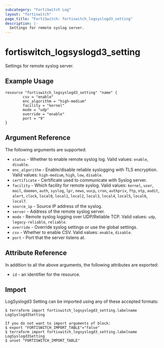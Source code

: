 ```yaml
---
subcategory: "FortiSwitch Log"
layout: "fortiswitch"
page_title: "FortiSwitch: fortiswitch_logsyslogd3_setting"
description: |-
  Settings for remote syslog server.
---
```


# fortiswitch_logsyslogd3_setting
Settings for remote syslog server.

## Example Usage

```hcl
resource "fortiswitch_logsyslogd3_setting" "name" {
        csv = "enable"
        enc_algorithm = "high-medium"
        facility = "kernel"
        mode = "udp"
        override = "enable"
        port = "9"
}
```

## Argument Reference

The following arguments are supported:

* `status` - Whether to enable remote syslog log. Valid values: `enable`, `disable`.
* `enc_algorithm` - Enable/disable reliable syslogging with TLS encryption. Valid values: `high-medium`, `high`, `low`, `disable`.
* `certificate` - Certificate used to communicate with Syslog server.
* `facility` - Which facility for remote syslog. Valid values: `kernel`, `user`, `mail`, `daemon`, `auth`, `syslog`, `lpr`, `news`, `uucp`, `cron`, `authpriv`, `ftp`, `ntp`, `audit`, `alert`, `clock`, `local0`, `local1`, `local2`, `local3`, `local4`, `local5`, `local6`, `local7`.
* `source_ip` - Source IP address of the syslog.
* `server` - Address of the remote syslog server.
* `mode` - Remote syslog logging over UDP/Reliable TCP. Valid values: `udp`, `legacy-reliable`, `reliable`.
* `override` - Override syslog settings or use the global settings.
* `csv` - Whether to enable CSV. Valid values: `enable`, `disable`.
* `port` - Port that the server listens at.


## Attribute Reference

In addition to all the above arguments, the following attributes are exported:
* `id` - an identifier for the resource.

## Import

LogSyslogd3 Setting can be imported using any of these accepted formats:
```
$ terraform import fortiswitch_logsyslogd3_setting.labelname LogSyslogd3Setting

If you do not want to import arguments of block:
$ export "FORTISWITCH_IMPORT_TABLE"="false"
$ terraform import fortiswitch_logsyslogd3_setting.labelname LogSyslogd3Setting
$ unset "FORTISWITCH_IMPORT_TABLE"
```
